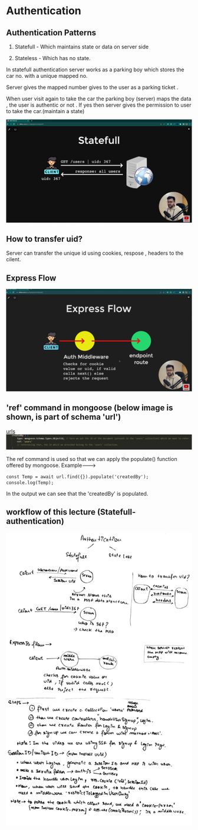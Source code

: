 # Authentication

## Authentication Patterns
1. Statefull - Which maintains state or data on server side

2. Stateless - Which has no state.

In statefull authentication server works as a parking boy which stores the car no. with a unique mapped no.

Server gives the mapped number gives to the user as a parking ticket .

When user visit again to take the car the parking boy (server) maps the data , the user is authentic or not . If yes then server gives the permission to user to take the car.(maintain a state)


![statefull authentication](./images/stateful.png)

## How to transfer uid?

Server can transfer the unique id using cookies, respose , headers to the cilent.

## Express Flow

![express flow works](./images/expressflow.png)

## 'ref' command in mongoose (below image is shown, is part of schema 'url')
[urls](./models/url.js)
![image](./ref%20command%20in%20mongoose.png)

The ref command is used so that we can apply the populate() function offered by mongoose.
Example--->
```
const Temp = await url.find({}).populate('createdBy');
console.log(Temp);
```
In the output we can see that the 'createdBy' is populated.

## workflow of this lecture (Statefull-authentication)

![notes](./notes.jpeg)